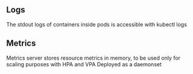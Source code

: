 ## Logs

The stdout logs of containers inside pods is accessible with kubectl logs <podname> <containername>

## Metrics

Metrics server stores resource metrics in memory, to be used only for scaling purposes with HPA and VPA
Deployed as a daemonset